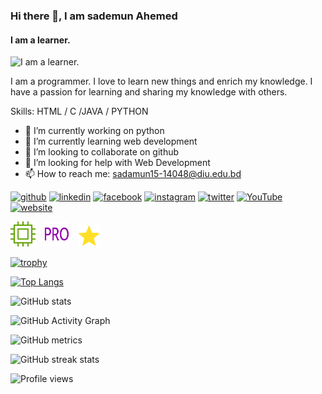### Hi there 👋, I am sademun Ahemed
#### I am a learner.
![I am a learner.](https://scontent.fdac135-1.fna.fbcdn.net/v/t39.30808-6/297734631_101636195996518_2051325678228949425_n.jpg?_nc_cat=110&ccb=1-7&_nc_sid=e3f864&_nc_eui2=AeE0Fzj7-3seEXPG7PlPn85BRXMFgNuCzD9FcwWA24LMP6LxuKewx-c9GIsaOInoEj3463BkN6WYoLvReShe-m3U&_nc_ohc=jBLdIceppfUAX9oegVP&_nc_ht=scontent.fdac135-1.fna&oh=00_AT-4FkzByozMYhgdN_AsSYmWrAmU6Y1ogZ8qVjMHMuZTSg&oe=62FC9066)

I am a programmer. I love to learn new things and enrich my knowledge. I have a passion for learning and sharing my knowledge with others.

Skills: HTML / C /JAVA / PYTHON

- 🔭 I’m currently working on python 
- 🌱 I’m currently learning web development 
- 👯 I’m looking to collaborate on github 
- 🤔 I’m looking for help with Web Development 
- 📫 How to reach me: sadamun15-14048@diu.edu.bd 


[<img src='https://cdn.jsdelivr.net/npm/simple-icons@3.0.1/icons/github.svg' alt='github' height='40'>](https://github.com/sademun)  [<img src='https://cdn.jsdelivr.net/npm/simple-icons@3.0.1/icons/linkedin.svg' alt='linkedin' height='40'>](https://www.linkedin.com/in/sademun/)  [<img src='https://cdn.jsdelivr.net/npm/simple-icons@3.0.1/icons/facebook.svg' alt='facebook' height='40'>](https://www.facebook.com/sademun)  [<img src='https://cdn.jsdelivr.net/npm/simple-icons@3.0.1/icons/instagram.svg' alt='instagram' height='40'>](https://www.instagram.com/sademun/)  [<img src='https://cdn.jsdelivr.net/npm/simple-icons@3.0.1/icons/twitter.svg' alt='twitter' height='40'>](https://twitter.com/sademun)  [<img src='https://cdn.jsdelivr.net/npm/simple-icons@3.0.1/icons/youtube.svg' alt='YouTube' height='40'>](https://www.youtube.com/channel/sademun)  [<img src='https://cdn.jsdelivr.net/npm/simple-icons@3.0.1/icons/icloud.svg' alt='website' height='40'>](https://sites.google.com/d/1wHPtqF1ZFv6jRiLSQXOwDbUB9tbyr86e/p/1O6TKEgP5tsjj-XucFZ7yMcuyzP7pHocX/edit)  

<a href='https://docs.github.com/en/developers'><img src='https://raw.githubusercontent.com/acervenky/animated-github-badges/master/assets/devbadge.gif' width='40' height='40'></a> <a href='https://github.com/pricing'><img src='https://raw.githubusercontent.com/acervenky/animated-github-badges/master/assets/pro.gif' width='40' height='40'></a> <a href='https://stars.github.com/'><img src='https://raw.githubusercontent.com/acervenky/animated-github-badges/master/assets/starbadge.gif' width='35' height='35'></a> 

[![trophy](https://github-profile-trophy.vercel.app/?username=sademun)](https://github.com/ryo-ma/github-profile-trophy)

[![Top Langs](https://github-readme-stats.vercel.app/api/top-langs/?username=sademun)](https://github.com/anuraghazra/github-readme-stats)

![GitHub stats](https://github-readme-stats.vercel.app/api?username=sademun&show_icons=true)  

![GitHub Activity Graph](https://activity-graph.herokuapp.com/graph?username=sademun)  

![GitHub metrics](https://metrics.lecoq.io/sademun)  

![GitHub streak stats](https://github-readme-streak-stats.herokuapp.com/?user=sademun)  

![Profile views](https://gpvc.arturio.dev/sademun)  
